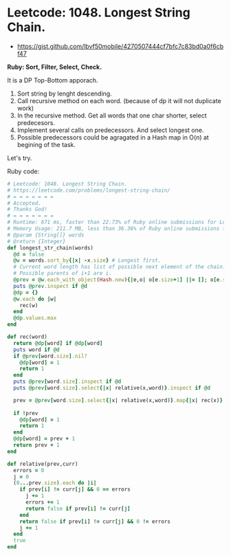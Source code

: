 # Leetcode: 1048. Longest String Chain.

- https://gist.github.com/lbvf50mobile/4270507444cf7bfc7c83bd0a0f6cbf47

**Ruby: Sort, Filter, Select, Check.**


It is a DP Top-Bottom apporach.

1. Sort string by lenght descending.
2. Call recursive method on each word. (because of dp it will not duplicate work)
3. In the recursive method. Get all words that one char shorter, select predecesors.
4. Implement several calls on predecessors. And select longest one. 
5. Possible predecessors could be agragated in a Hash map in O(n) at begining of the task.

Let's try.

Ruby code:
```Ruby
# Leetcode: 1048. Longest String Chain.
# https://leetcode.com/problems/longest-string-chain/
# = = = = = = =
# Accepted.
# Thanks God!
# = = = = = = =
# Runtime: 671 ms, faster than 22.73% of Ruby online submissions for Longest String Chain.
# Memory Usage: 211.7 MB, less than 36.36% of Ruby online submissions for Longest String Chain.
# @param {String[]} words
# @return {Integer}
def longest_str_chain(words)
  @d = false
  @w = words.sort_by{|x| -x.size} # Longest first.
  # Current word length has list of possible next element of the chain.
  # Possible parents of i+1 are i.
  @prev = @w.each_with_object(Hash.new){|e,o| o[e.size+1] ||= []; o[e.size+1].push(e)} 
  puts @prev.inspect if @d
  @dp = {}
  @w.each do |w|
    rec(w)
  end
  @dp.values.max
end

def rec(word)
  return @dp[word] if @dp[word]
  puts word if @d
  if @prev[word.size].nil?
    @dp[word] = 1
    return 1
  end
  puts @prev[word.size].inspect if @d
  puts @prev[word.size].select{|x| relative(x,word)}.inspect if @d

  prev = @prev[word.size].select{|x| relative(x,word)}.map{|x| rec(x)}.max
  
  if !prev
    @dp[word] = 1
    return 1
  end
  @dp[word] = prev + 1
  return prev + 1
end

def relative(prev,curr)
  errors = 0
  j = 0
  (0...prev.size).each do |i|
    if prev[i] != curr[j] && 0 == errors
      j += 1
      errors += 1
      return false if prev[i] != curr[j]
    end
    return false if prev[i] != curr[j] && 0 != errors
    j += 1
  end
  true
end
```
